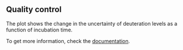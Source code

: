 ## Quality control

The plot shows the change in the uncertainty of deuteration levels as a function of incubation time. 

To get more information, check the [documentation](https://hadexversum.github.io/HaDeX/articles/overview.html#quality-control).